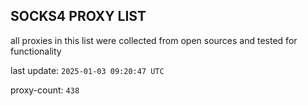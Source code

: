 ## SOCKS4 PROXY LIST

all proxies in this list were collected from open sources and tested for functionality

last update: `2025-01-03 09:20:47 UTC`

proxy-count: `438`

